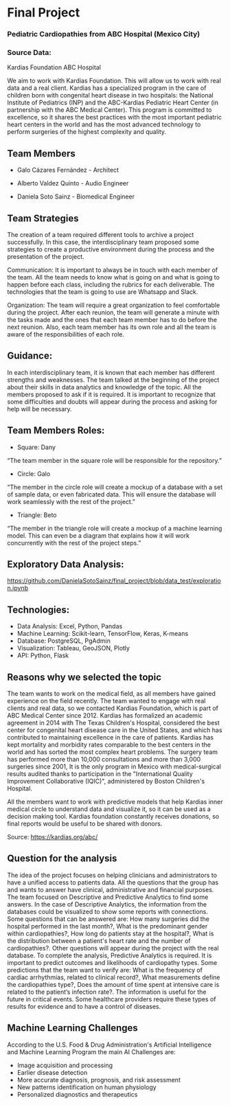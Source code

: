# Final Project
### Pediatric Cardiopathies from ABC Hospital (Mexico City)

### Source Data: 
Kardias Foundation ABC Hospital

We aim to work with Kardias Foundation. This will allow us to work with real data and a real client.
Kardias has a specialized program in the care of children born with congenital heart disease in two hospitals: the National Institute of Pediatrics (INP) and the ABC-Kardias Pediatric Heart Center (in partnership with the ABC Medical Center). This program is committed to excellence, so it shares the best practices with the most important pediatric heart centers in the world and has the most advanced technology to perform surgeries of the highest complexity and quality.

## Team Members

* Galo Cázares Fernández - Architect 

* Alberto Valdez Quinto - Audio Engineer

* Daniela Soto Sainz - Biomedical Engineer

## Team Strategies

The creation of a team required different tools to archive a project successfully. In this case, the interdisciplinary team proposed some strategies to create a productive environment during the process and the presentation of the project.

Communication:
It is important to always be in touch with each member of the team. All the team needs to know what is going on and what is going to happen before each class, including the rubrics for each deliverable. The technologies that the team is going to use are Whatsapp and Slack.

Organization:
The team will require a great organization to feel comfortable during the project. After each reunion, the team will generate a minute with the tasks made and the ones that each team member has to do before the next reunion. Also, each team member has its own role and all the team is aware of the responsibilities of each role.

## Guidance:
In each interdisciplinary team, it is known that each member has different strengths and weaknesses. The team talked at the beginning of the project about their skills in data analytics and knowledge of the topic. All the members proposed to ask if it is required. It is important to recognize that some difficulties and doubts will appear during the process and asking for help will be necessary. 

## Team Members Roles:
* Square: Dany

“The team member in the square role will be responsible for the repository.”

* Circle: Galo

“The member in the circle role will create a mockup of a database with a set of sample data, or even fabricated data. This will ensure the database will work seamlessly with the rest of the project.”

* Triangle: Beto

“The member in the triangle role will create a mockup of a machine learning model. This can even be a diagram that explains how it will work concurrently with the rest of the project steps.”

## Exploratory Data Analysis:
https://github.com/DanielaSotoSainz/final_project/blob/data_test/exploration.ipynb

## Technologies:
* Data Analysis: Excel, Python, Pandas
* Machine Learning: Scikit-learn, TensorFlow, Keras, K-means
* Database: PostgreSQL, PgAdmin
* Visualization: Tableau, GeoJSON, Plotly
* API: Python, Flask

## Reasons why we selected the topic

The team wants to work on the medical field, as all members have gained experience on the field recently. The team wanted to engage with real clients and real data, so we contacted Kardias Foundation, which is part of ABC Medical Center since 2012. Kardias has formalized an academic agreement in 2014 with The Texas Children's Hospital, considered the best center for congenital heart disease care in the United States, and which has contributed to maintaining excellence in the care of patients. Kardias has kept mortality and morbidity rates comparable to the best centers in the world and has sorted the most complex heart problems. The surgery team has performed more than 10,000 consultations and more than 3,000 surgeries since 2001, It is the only program in Mexico with medical-surgical results audited thanks to participation in the "International Quality Improvement Collaborative (IQIC)", administered by Boston Children's Hospital.

All the members want to work with predictive models that help Kardias inner medical circle to understand data and visualize it, so it can be used as a decision making tool. Kardias foundation constantly receives donations, so final reports would be useful to be shared with donors.

Source: https://kardias.org/abc/

## Question for the analysis

The idea of the project focuses on helping clinicians and administrators to have a unified access to patients data. All the questions that the group has and wants to answer have clinical, administrative and financial purposes. The team focused on Descriptive and Predictive Analytics to find some answers. 
In the case of Descriptive Analytics, the information from the databases could be visualized to show some reports with connections. Some questions that can be answered are: How many surgeries did the hospital performed in the last month?, What is the predominant gender within cardiopathies?, How long do patients stay at the hospital?, What is the distribution between a patient's heart rate and the number of cardiopathies?. Other questions will appear during the project with the real database.
To complete the analysis, Predictive Analytics is required. It is important to predict outcomes and likelihoods of cardiopathy types. Some predictions that the team want to verify are: What is the frequency of cardiac arrhythmias, related to clinical record?, What measurements define the cardiopathies type?, Does the amount of time spent at intensive care is related to the patient’s infection rate?. The information is useful for the future in critical events. Some healthcare providers require these types of results for evidence and to have a control of diseases.

## Machine Learning Challenges

According to the U.S. Food & Drug Administration's Artificial Intelligence and Machine Learning Program the main AI Challenges are:
* Image acquisition and processing
* Earlier disease detection
* More accurate diagnosis, prognosis, and risk assessment
* New patterns identification on human physiology
* Personalized diagnostics and therapeutics

